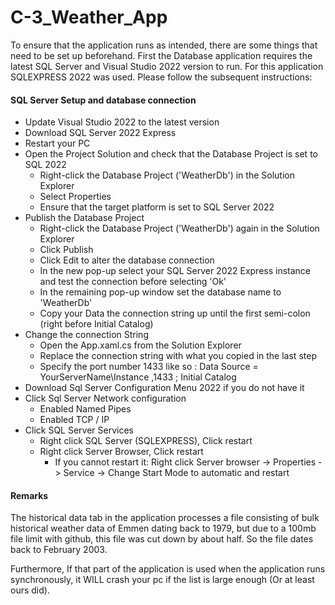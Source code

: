 # C-3_Weather_App

To ensure that the application runs as intended, there are some things that need to be set up beforehand. First the Database application requires the latest SQL Server and Visual Studio 2022 version to run. For this application SQLEXPRESS 2022 was used. Please follow the subsequent instructions:

#### SQL Server Setup and database connection 

- Update Visual Studio 2022 to the latest version
- Download SQL Server 2022 Express
- Restart your PC
- Open the Project Solution and check that the Database Project is set to SQL 2022
  - Right-click the Database Project ('WeatherDb') in the Solution Explorer
  - Select Properties
  - Ensure that the target platform is set to SQL Server 2022
- Publish the Database Project
  - Right-click the Database Project ('WeatherDb') again in the Solution Explorer
  - Click Publish
  - Click Edit to alter the database connection
  - In the new pop-up select your SQL Server 2022 Express instance and test the connection before selecting 'Ok'
  - In the remaining pop-up window set the database name to 'WeatherDb'
  - Copy your Data the connection string up until the first semi-colon (right before Initial Catalog)
- Change the connection String
  - Open the App.xaml.cs from the Solution Explorer
  - Replace the connection string with what you copied in the last step
  - Specify the port number 1433 like so : Data Source = YourServerName\Instance ,1433 ; Initial Catalog
- Download Sql Server Configuration Menu 2022 if you do not have it
- Click Sql Server Network configuration
  - Enabled Named Pipes
  - Enabled TCP / IP
- Click SQL Server Services
  - Right click SQL Server (SQLEXPRESS), Click restart 
  - Right click Server Browser, Click restart
    - If you cannot restart it: Right click Server browser -> Properties -> Service -> Change Start Mode to automatic and restart



<h4>Remarks </h4>

The historical data tab in the application processes a file consisting of bulk historical weather data of Emmen dating back to 1979, but due to a 100mb file limit with github, this file was cut down by about half. So the file dates back to February 2003. 

Furthermore, If that part of the application is used when the application runs synchronously, it WILL crash your pc if the list is large enough (Or at least ours did). 

